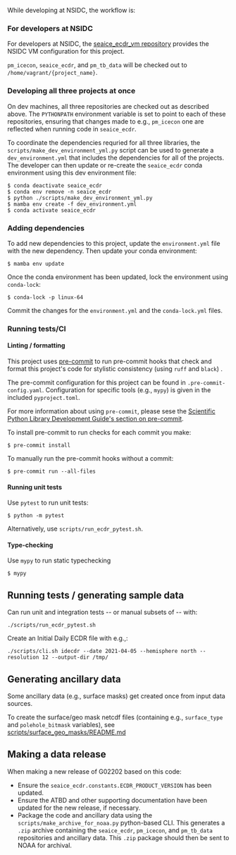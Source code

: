 While developing at NSIDC, the workflow is:

### For developers at NSIDC

For developers at NSIDC, the [seaice_ecdr_vm
repository](https://bitbucket.org/nsidc/seaice_ecdr_vm/src/main/) provides the
NSIDC VM configuration for this project.

`pm_icecon`, `seaice_ecdr`, and `pm_tb_data` will be checked out to
`/home/vagrant/{project_name}`.

### Developing all three projects at once

On dev machines, all three repositories are checked out as described above. The
`PYTHONPATH` environment variable is set to point to each of these repositories,
ensuring that changes made to e.g., `pm_icecon` one are reflected when running
code in `seaice_ecdr`.

To coordinate the dependencies requried for all three libraries, the
`scripts/make_dev_environment_yml.py` script can be used to generate a
`dev_environment.yml` that includes the dependencies for all of the
projects. The developer can then update or re-create the `seaice_ecdr` conda
environment using this dev environment file:


```
$ conda deactivate seaice_ecdr
$ conda env remove -n seaice_ecdr
$ python ./scripts/make_dev_environment_yml.py
$ mamba env create -f dev_environment.yml
$ conda activate seaice_ecdr
```

### Adding dependencies

To add new dependencies to this project, update the `environment.yml` file with
the new dependency. Then update your conda environment:

```
$ mamba env update
```

Once the conda environment has been updated, lock the environment using `conda-lock`:

```
$ conda-lock -p linux-64
```

Commit the changes for the `environment.yml` and the `conda-lock.yml` files.


### Running tests/CI

#### Linting / formatting
This project uses [pre-commit](https://pre-commit.com/) to run pre-commit hooks
that check and format this project's code for stylistic consistency (using
`ruff` and `black`) .

The pre-commit configuration for this project can be found in
`.pre-commit-config.yaml`. Configuration for specific tools (e.g., `mypy`) is
given in the included `pyproject.toml`.

For more information about using `pre-commit`, please sese the [Scientific
Python Library Development Guide's section on
pre-commit](https://learn.scientific-python.org/development/guides/gha-basic/#pre-commit).

To install pre-commit to run checks for each commit you make:

```
$ pre-commit install
```

To manually run the pre-commit hooks without a commit:

```
$ pre-commit run --all-files
```

#### Running unit tests

Use `pytest` to run unit tests:

```
$ python -m pytest
```

Alternatively, use `scripts/run_ecdr_pytest.sh`.

#### Type-checking

Use `mypy` to run static typechecking

```
$ mypy
```

## Running tests / generating sample data

Can run unit and integration tests -- or manual subsets of -- with:
    
    ./scripts/run_ecdr_pytest.sh

Create an Initial Daily ECDR file with e.g.,:

    ./scripts/cli.sh idecdr --date 2021-04-05 --hemisphere north --resolution 12 --output-dir /tmp/


## Generating ancillary data

Some ancillary data (e.g., surface masks) get created once from input data
sources.

To create the surface/geo mask netcdf files (containing e.g., `surface_type` and
`polehole_bitmask` variables), see
[scripts/surface_geo_masks/README.md](scripts/surface_geo_masks/README.md)


## Making a data release

When making a new release of G02202 based on this code:

* Ensure the `seaice_ecdr.constants.ECDR_PRODUCT_VERSION` has been updated.
* Ensure the ATBD and other supporting documentation have been updated for the
  new release, if necessary.
* Package the code and ancillary data using the
  `scripts/make_archive_for_noaa.py` python-based CLI. This generates a `.zip`
  archive containing the `seaice_ecdr`, `pm_icecon`, and `pm_tb_data`
  repositories and ancillary data. This `.zip` package should then be sent to
  NOAA for archival.
